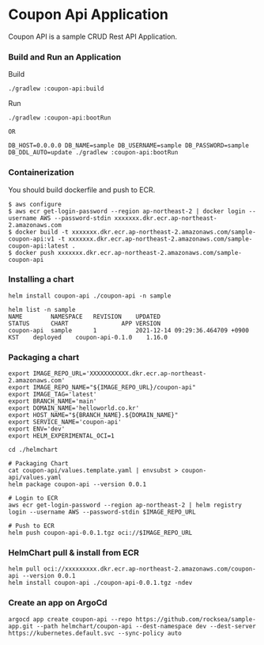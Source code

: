 #  Coupon Api Application
Coupon API is a sample CRUD Rest API Application.

### Build and Run an Application
Build
```shell
./gradlew :coupon-api:build
```
Run
```shell
./gradlew :coupon-api:bootRun

OR

DB_HOST=0.0.0.0 DB_NAME=sample DB_USERNAME=sample DB_PASSWORD=sample DB_DDL_AUTO=update ./gradlew :coupon-api:bootRun
```

### Containerization
You should build dockerfile and push to ECR.
```
$ aws configure
$ aws ecr get-login-password --region ap-northeast-2 | docker login --username AWS --password-stdin xxxxxxx.dkr.ecr.ap-northeast-2.amazonaws.com
$ docker build -t xxxxxxx.dkr.ecr.ap-northeast-2.amazonaws.com/sample-coupon-api:v1 -t xxxxxxx.dkr.ecr.ap-northeast-2.amazonaws.com/sample-coupon-api:latest .
$ docker push xxxxxxx.dkr.ecr.ap-northeast-2.amazonaws.com/sample-coupon-api
```

### Installing a chart
```shell
helm install coupon-api ./coupon-api -n sample

helm list -n sample
NAME      	NAMESPACE	REVISION	UPDATED                             	STATUS  	CHART           	APP VERSION
coupon-api	sample   	1       	2021-12-14 09:29:36.464709 +0900 KST	deployed	coupon-api-0.1.0	1.16.0
```

### Packaging a chart
```shell
export IMAGE_REPO_URL='XXXXXXXXXXX.dkr.ecr.ap-northeast-2.amazonaws.com'
export IMAGE_REPO_NAME="${IMAGE_REPO_URL}/coupon-api"
export IMAGE_TAG='latest'
export BRANCH_NAME='main'
export DOMAIN_NAME='helloworld.co.kr'
export HOST_NAME="${BRANCH_NAME}.${DOMAIN_NAME}"
export SERVICE_NAME='coupon-api'
export ENV='dev'
export HELM_EXPERIMENTAL_OCI=1

cd ./helmchart

# Packaging Chart
cat coupon-api/values.template.yaml | envsubst > coupon-api/values.yaml
helm package coupon-api --version 0.0.1

# Login to ECR
aws ecr get-login-password --region ap-northeast-2 | helm registry login --username AWS --password-stdin $IMAGE_REPO_URL

# Push to ECR
helm push coupon-api-0.0.1.tgz oci://$IMAGE_REPO_URL
```

### HelmChart pull & install from ECR
```
helm pull oci://xxxxxxxxx.dkr.ecr.ap-northeast-2.amazonaws.com/coupon-api --version 0.0.1
helm install coupon-api ./coupon-api-0.0.1.tgz -ndev
```

### Create an app on ArgoCd
```
argocd app create coupon-api --repo https://github.com/rocksea/sample-app.git --path helmchart/coupon-api --dest-namespace dev --dest-server https://kubernetes.default.svc --sync-policy auto
```
